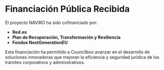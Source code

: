 # Financiación Pública Recibida

El proyecto NAVIRO ha sido cofinanciado por:

- **Red.es**
- **Plan de Recuperación, Transformación y Resiliencia**
- **Fondos NextGenerationEU**

Esta financiación ha permitido a Councilbox avanzar en el desarrollo de soluciones innovadoras que mejoran la eficiencia y seguridad jurídica de los trámites corporativos y administrativos.
